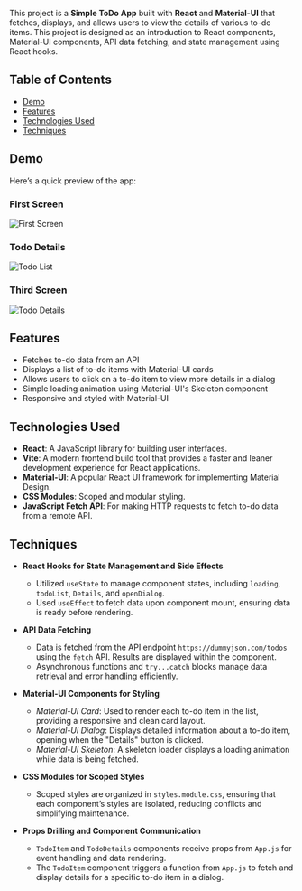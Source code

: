 This project is a **Simple ToDo App** built with **React** and **Material-UI** that fetches, displays, and allows users to view the details of various to-do items. This project is designed as an introduction to React components, Material-UI components, API data fetching, and state management using React hooks.

## Table of Contents

- [Demo](#demo)
- [Features](#features)
- [Technologies Used](#technologies-used)
- [Techniques](#techniques)

## Demo

Here’s a quick preview of the app:

### First Screen

![First Screen](https://github.com/user-attachments/assets/c97578af-b3e3-4285-a114-42cb58026956)

### Todo Details

![Todo List](https://github.com/user-attachments/assets/fa0f5f2d-f452-4af4-8d9d-1673c41e376d)

### Third Screen

![Todo Details](https://github.com/user-attachments/assets/73fd6477-2281-48fe-aa2d-9a5bfaf1fb8b)

## Features

- Fetches to-do data from an API
- Displays a list of to-do items with Material-UI cards
- Allows users to click on a to-do item to view more details in a dialog
- Simple loading animation using Material-UI's Skeleton component
- Responsive and styled with Material-UI

## Technologies Used

- **React**: A JavaScript library for building user interfaces.
- **Vite**: A modern frontend build tool that provides a faster and leaner development experience for React applications.
- **Material-UI**: A popular React UI framework for implementing Material Design.
- **CSS Modules**: Scoped and modular styling.
- **JavaScript Fetch API**: For making HTTP requests to fetch to-do data from a remote API.

## Techniques

- **React Hooks for State Management and Side Effects**

  - Utilized `useState` to manage component states, including `loading`, `todoList`, `Details`, and `openDialog`.
  - Used `useEffect` to fetch data upon component mount, ensuring data is ready before rendering.

- **API Data Fetching**

  - Data is fetched from the API endpoint `https://dummyjson.com/todos` using the `fetch` API. Results are displayed within the component.
  - Asynchronous functions and `try...catch` blocks manage data retrieval and error handling efficiently.

- **Material-UI Components for Styling**

  - _Material-UI Card_: Used to render each to-do item in the list, providing a responsive and clean card layout.
  - _Material-UI Dialog_: Displays detailed information about a to-do item, opening when the "Details" button is clicked.
  - _Material-UI Skeleton_: A skeleton loader displays a loading animation while data is being fetched.

- **CSS Modules for Scoped Styles**

  - Scoped styles are organized in `styles.module.css`, ensuring that each component’s styles are isolated, reducing conflicts and simplifying maintenance.

- **Props Drilling and Component Communication**
  - `TodoItem` and `TodoDetails` components receive props from `App.js` for event handling and data rendering.
  - The `TodoItem` component triggers a function from `App.js` to fetch and display details for a specific to-do item in a dialog.
